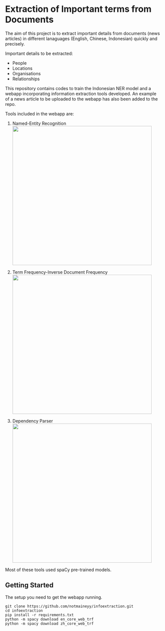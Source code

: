 # Extraction of Important terms from Documents

The aim of this project is to extract important details from documents (news articles) in different lanaguages (English, Chinese, Indonesian) quickly and precisely.

Important details to be extracted:<br>
- People <br>
- Locations<br>
- Organisations<br>
- Relationships<br>

This repository contains codes to train the Indonesian NER model and a webapp incorporating information extraction tools developed. An example of a news article to be uploaded to the webapp has also been added to the repo. 

Tools included in the webapp are:
1. Named-Entity Recognition<br>
<img src="https://github.com/notmaineyy/infoextraction/assets/81574037/62903297-0cf2-4687-8665-ffa1929b761a" width="450"><br>
2. Term Frequency-Inverse Document Frequency <br>
<img src="https://github.com/notmaineyy/infoextraction/assets/81574037/de23e5ed-0da7-4442-b032-27b82f62ca48" width="450"><br>

3. Dependency Parser<br>
<img src="https://github.com/notmaineyy/infoextraction/assets/81574037/842034ed-fe85-4751-bc43-6610c42894f8" width="450"><br>

Most of these tools used spaCy pre-trained models. 

## Getting Started
The setup you need to get the webapp running.
```
git clone https://github.com/notmaineyy/infoextraction.git
cd infoextraction
pip install -r requirements.txt
python -m spacy download en_core_web_trf
python -m spacy download zh_core_web_trf
```

